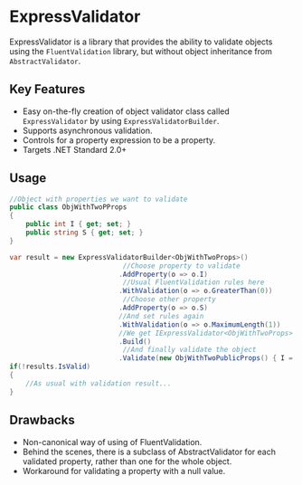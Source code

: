 # ExpressValidator

ExpressValidator is a library that provides the ability to validate objects using the `FluentValidation` library, but without object inheritance from `AbstractValidator`.


## Key Features

- Easy on-the-fly creation of object validator class called `ExpressValidator` by using `ExpressValidatorBuilder`.
- Supports asynchronous validation.
- Controls for a property expression to be a property.
- Targets .NET Standard 2.0+

## Usage

```csharp
//Object with properties we want to validate
public class ObjWithTwoPProps
{
    public int I { get; set; }
    public string S { get; set; }
}

var result = new ExpressValidatorBuilder<ObjWithTwoProps>()
                            //Choose property to validate
						   .AddProperty(o => o.I)
						    //Usual FluentValidation rules here
						   .WithValidation(o => o.GreaterThan(0))
						    //Choose other property
						   .AddProperty(o => o.S)
						   //And set rules again
						   .WithValidation(o => o.MaximumLength(1))
						   //We get IExpressValidator<ObjWithTwoProps> after calling the Build method
						   .Build()
    						//And finally validate the object
						   .Validate(new ObjWithTwoPublicProps() { I = i, S = s });
if(!results.IsValid)
{
    //As usual with validation result...
}
```

## Drawbacks

- Non-canonical way of using of FluentValidation.
- Behind the scenes, there is a subclass of AbstractValidator for each validated property, rather than one for the whole object.
- Workaround for validating a property with a null value.
